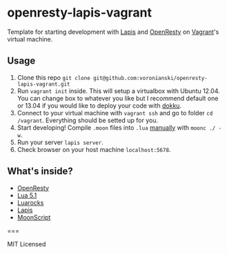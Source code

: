 # openresty-lapis-vagrant

Template for starting development with [Lapis](http://leafo.net/lapis) and [OpenResty](http://openresty.org) on [Vagrant](http://www.vagrantup.com/)'s virtual machine.

## Usage

1. Clone this repo ``git clone git@github.com:voronianski/openresty-lapis-vagrant.git``
2. Run ``vagrant init`` inside. This will setup a virtualbox with Ubuntu 12.04. You can change box to whatever you like but I recommend default one or 13.04 if you would like to deploy your code with [dokku](https://github.com/progrium/dokku).
3. Connect to your virtual machine with ``vagrant ssh`` and go to folder ``cd /vagrant``. Everything should be setted up for you.
4. Start developing! Compile ``.moon`` files into ``.lua`` [manually](https://github.com/leafo/lapis/issues/118) with ``moonc ./ -w``.
5. Run your server ``lapis server``.
6. Check browser on your host machine ``localhost:5678``.

## What's inside?

- [OpenResty](http://openresty.org/#Installation)
- [Lua 5.1](http://www.lua.org/about.html)
- [Luarocks](http://luarocks.org)
- [Lapis](http://leafo.net/lapis/reference.html)
- [MoonScript](http://moonscript.org)

===

MIT Licensed
